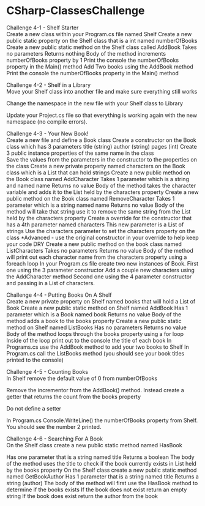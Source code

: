 # CSharp-ClassesChallenge

Challenge 4-1 - Shelf Starter<br/>
Create a new class within your Program.cs file named Shelf
Create a new public static property on the Shelf class that is a int named numberOfBooks
Create a new public static method on the Shelf class called AddBook
Takes no parameters
Returns nothing
Body of the method increments numberOfBooks property by 1
 Print the console the numberOfBooks property in the Main() method
Add Two books using the AddBook method
Print the console the numberOfBooks property in the Main() method
 

Challenge 4-2 - Shelf in a Library<br/>
 Move your Shelf class into another file and make sure everything still works

Change the namespace in the new file with your Shelf class to Library

Update your Project.cs file so that everything is working again with the new namespace (no compile errors).

 

Challenge 4-3 - Your New Book!<br/>
 Create a new file and define a Book class
 Create a constructor on the Book class which has 3 parameters
title (string)
author (string)
pages (int)
Create 3 public instance properties of the same name in the class<br/>
Save the values from the parameters in the constructor to the properties on the class
 Create a new private property named characters on the Book class which is a List that can hold strings
Create a new public method on the Book class named AddCharacter
Takes 1 parameter which is a string and named name
Returns no value
Body of the method takes the character variable and adds it to the List held by the characters property
 Create a new public method on the Book class named RemoveCharacter
Takes 1 parameter which is a string named name
Returns no value
Body of the method will take that string use it to remove the same string from the List held by the characters property
 Create a override for the constructor that has a 4th parameter named characters
This new parameter is a List of strings
Use the characters parameter to set the characters property on the class
 *Advanced - use the original constructor in your override to help keep your code DRY
 Create a new public method on the book class named ListCharacters
 Takes no parameters
 Returns no value
Body of the method will print out each character name from the characters property using a foreach loop
In your Program.cs file create two new instances of Book.
First one using the 3 parameter constructor
Add a couple new characters using the AddCharacter method
Second one using the 4 parameter constructor and passing in a List of characters.<br/>

Challenge 4-4 - Putting Books On A Shelf<br/>
 Create a new private property on Shelf named books that will hold a List of Book
Create a new public static method on Shelf named AddBook
Has 1 parameter which is a Book named book
Returns no value
Body of the method adds a book to the books property
Create a new public static method on Shelf named ListBooks
Has no parameters
Returns no value
Body of the method loops through the books property using a for loop
Inside of the loop print out to the console the title of each book
In Programs.cs use the AddBook method to add your two books to Shelf
In Program.cs call the ListBooks method (you should see your book titles printed to the console)
 

Challenge 4-5 - Counting Books<br/>
In Shelf remove the default value of 0 from numberOfBooks

Remove the incrementor from the AddBook() method.
Instead create a getter that returns the count from the books property

Do not define a setter

In Program.cs Console.WriteLine() the numberOfBooks property from Shelf. You should see the number 2 printed.
 

Challenge 4-6 - Searching For A Book<br/>
On the Shelf class create a new public static method named HasBook

Has one parameter that is a string named title
Returns a boolean
The body of the method uses the title to check if the book currently exists in List held by the books property
On the Shelf class create a new public static method named GetBookAuthor
Has 1 parameter that is a string named title
Returns a string (author)
The body of the method will first use the HasBook method to determine if the books exists
If the book does not exist return an empty string
If the book does exist return the author from the book
 
